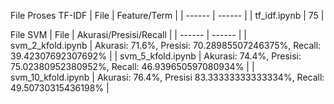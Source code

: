 File Proses TF-IDF
| File | Feature/Term |
| ------ | ------ |
| tf_idf.ipynb | 75 |

File SVM
| File | Akurasi/Presisi/Recall |
| ------ | ------ |
| svm_2_kfold.ipynb | Akurasi: 71.6%, Presisi: 70.28985507246375%, Recall: 39.42307692307692% |
| svm_5_kfold.ipynb | Akurasi: 74.4%, Presisi: 75.02380952380952%, Recall: 46.939650597080934% |
| svm_10_kfold.ipynb | Akurasi: 76.4%, Presisi 83.33333333333334%, Recall: 49.50730315436198% |
